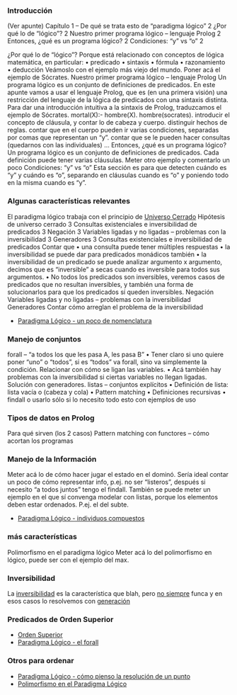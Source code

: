 ### Introducción

(Ver apunte) Capítulo 1 – De qué se trata esto de “paradigma lógico” 2 ¿Por qué lo de “lógico”? 2 Nuestro primer programa lógico – lenguaje Prolog 2 Entonces, ¿qué es un programa lógico? 2 Condiciones: “y” vs “o” 2

¿Por qué lo de “lógico”? Porque está relacionado con conceptos de lógica matemática, en particular: • predicado • sintaxis • fórmula • razonamiento • deducción Veámoslo con el ejemplo más viejo del mundo. Poner acá el ejemplo de Sócrates. Nuestro primer programa lógico – lenguaje Prolog Un programa lógico es un conjunto de definiciones de predicados. En este apunte vamos a usar el lenguaje Prolog, que es (en una primera visión) una restricción del lenguaje de la lógica de predicados con una sintaxis distinta. Para dar una introducción intuitiva a la sintaxis de Prolog, traduzcamos el ejemplo de Sócrates. mortal(X):- hombre(X). hombre(socrates). introducir el concepto de cláusula, y contar lo de cabeza y cuerpo. distinguir hechos de reglas. contar que en el cuerpo pueden ir varias condiciones, separadas por comas que representan un “y”. contar que se le pueden hacer consultas (quedarnos con las individuales) … Entonces, ¿qué es un programa lógico? Un programa lógico es un conjunto de definiciones de predicados. Cada definición puede tener varias cláusulas. Meter otro ejemplo y comentarlo un poco Condiciones: “y” vs “o” Esta sección es para que detecten cuándo es “y” y cuándo es “o”, separando en cláusulas cuando es “o” y poniendo todo en la misma cuando es “y”.

### Algunas características relevantes

El paradigma lógico trabaja con el principio de [Universo Cerrado](universo-cerrado.md) Hipótesis de universo cerrado 3 Consultas existenciales e inversibilidad de predicados 3 Negación 3 Variables ligadas y no ligadas – problemas con la inversibilidad 3 Generadores 3 Consultas existenciales e inversibilidad de predicados Contar que • una consulta puede tener múltiples respuestas • la inversibilidad se puede dar para predicados monádicos también • la inversibilidad de un predicado se puede analizar argumento x argumento, decimos que es “inversible” a secas cuando es inversible para todos sus argumentos. • No todos los predicados son inversibles, veremos casos de predicados que no resultan inversibles, y también una forma de solucionarlos para que los predicados sí queden inversibles. Negación Variables ligadas y no ligadas – problemas con la inversibilidad Generadores Contar cómo arreglan el problema de la inversibilidad

-   [Paradigma Lógico - un poco de nomenclatura](paradigma-logico---un-poco-de-nomenclatura.md)

### Manejo de conjuntos

forall – “a todos los que les pasa A, les pasa B” • Tener claro si uno quiere poner “uno” o “todos”, si es “todos” va forall, sino va simplemente la condición. Relacionar con cómo se ligan las variables. • Acá también hay problemas con la inversibilidad si ciertas variables no llegan ligadas. Solución con generadores. listas – conjuntos explícitos • Definición de lista: lista vacía o (cabeza y cola) • Pattern matching • Definiciones recursivas • findall o usarlo sólo si lo necesito todo esto con ejemplos de uso

### Tipos de datos en Prolog

Para qué sirven (los 2 casos) Pattern matching con functores – cómo acortan los programas

### Manejo de la Información

Meter acá lo de cómo hacer jugar el estado en el dominó. Sería ideal contar un poco de cómo representar info, p.ej. no ser “listeros”, después si necesito “a todos juntos” tengo el findall. También se puede meter un ejemplo en el que sí convenga modelar con listas, porque los elementos deben estar ordenados. P.ej. el del subte.

-   [Paradigma Lógico - individuos compuestos](paradigma-logico---individuos-compuestos.md)

### más características

Polimorfismo en el paradigma lógico Meter acá lo del polimorfismo en lógico, puede ser con el ejemplo del max.

### Inversibilidad

La [inversibilidad](paradigma-logico---inversibilidad.md) es la característica que blah, pero [no siempre](paradigma-logico---casos-de-no-inversibilidad.md) funca y en esos casos lo resolvemos con [generación](paradigma-logico---generacion.md)

### Predicados de Orden Superior

-   [Orden Superior](orden-superior.md)
-   [Paradigma Lógico - el forall](paradigma-logico---el-forall.md)

### Otros para ordenar

-   [Paradigma Lógico - cómo pienso la resolución de un punto](paradigma-logico---como-pienso-la-resolucion-de-un-punto.md)
-   [Polimorfismo en el Paradigma Lógico](polimorfismo-en-el-paradigma-logico.md)

